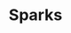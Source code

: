 ---
title: "Sparks"
summary: "Brothers Ron and Russell Mael from Los Angeles, USA have been making diverse music since 1969 under various incarnations of Sparks. In 1979 they ditched the guitars and keyboards of glam geek rock and started working with Italian producer Giorgio Moroder, beginning a love affair with electronic music. Since then they have worked with a variety of people including Finitribe, Les Rita Mitsouko, Erasure, Faith No More and Franz Ferdinand."
image: "sparks.jpg"
apple_music_artist_url: "None"
---
